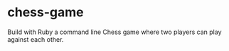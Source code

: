 # chess-game
Build with Ruby a command line Chess game where two players can play against each other.
